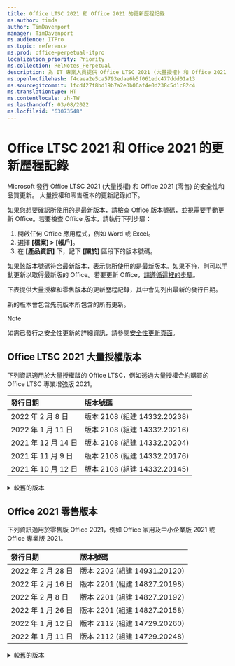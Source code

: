 ```yaml
---
title: Office LTSC 2021 和 Office 2021 的更新歷程記錄
ms.author: timda
author: TimDavenport
manager: TimDavenport
ms.audience: ITPro
ms.topic: reference
ms.prod: office-perpetual-itpro
localization_priority: Priority
ms.collection: RelNotes_Perpetual
description: 為 IT 專業人員提供 Office LTSC 2021 (大量授權) 和 Office 2021 (零售) 永久版本的更新歷程記錄。
ms.openlocfilehash: f4caea2e5ca5793edae6b5f061edc477ddd01a13
ms.sourcegitcommit: 1fcd427f8bd19b7a2e3b06af4e0d238c5d1c82c4
ms.translationtype: HT
ms.contentlocale: zh-TW
ms.lasthandoff: 03/08/2022
ms.locfileid: "63073548"
---
```

# <a name="update-history-for-office-ltsc-2021-and-office-2021"></a>Office LTSC 2021 和 Office 2021 的更新歷程記錄

Microsoft 發行 Office LTSC 2021 (大量授權) 和 Office 2021 (零售) 的安全性和品質更新。 大量授權和零售版本的更新記錄如下。

如果您想要確認所使用的是最新版本，請檢查 Office 版本號碼，並視需要手動更新 Office。若要檢查 Office 版本，請執行下列步驟：

  1.    開啟任何 Office 應用程式，例如 Word 或 Excel。
  2.    選擇 **[檔案] > [帳戶]**。
  3.    在 **[產品資訊]** 下，記下 **[關於]** 區段下的版本號碼。

如果該版本號碼符合最新版本，表示您所使用的是最新版本。如果不符，則可以手動更新以取得最新版的 Office。若要更新 Office，[請遵循這裡的步驟](https://support.office.com/article/2ab296f3-7f03-43a2-8e50-46de917611c5)。


下表提供大量授權和零售版本的更新歷程記錄，其中會先列出最新的發行日期。

新的版本會包含先前版本所包含的所有更新。
  
> [!NOTE]
> 如需已發行之安全性更新的詳細資訊，請參閱[安全性更新頁面](./microsoft365-apps-security-updates.md)。
  
## <a name="volume-licensed-versions-of-office-ltsc-2021"></a>Office LTSC 2021 大量授權版本
下列資訊適用於大量授權版的 Office LTSC，例如透過大量授權合約購買的 Office LTSC 專業增強版 2021。

[//]: # (DO NOT REMOVE VL TABLE START)

|**發行日期**|**版本號碼**|
|:-----|:-----|
|2022 年 2 月 8 日|版本 2108 (組建 14332.20238)|
|2022 年 1 月 11 日|版本 2108 (組建 14332.20216)|
|2021 年 12 月 14 日|版本 2108 (組建 14332.20204)|
|2021 年 11 月 9 日|版本 2108 (組建 14332.20176)|
|2021 年 10 月 12 日|版本 2108 (組建 14332.20145)|

[//]: # (DO NOT REMOVE VL TABLE END)

<details>
<summary>較舊的版本</summary>

[//]: # (DO NOT REMOVE VL OLD TABLE START)

[//]: # (DO NOT REMOVE VL OLD TABLE END)

</details>

## <a name="retail-versions-of-office-2021"></a>Office 2021 零售版本
下列資訊適用於零售版 Office 2021，例如 Office 家用及中小企業版 2021 或 Office 專業版 2021。


[//]: # (DO NOT REMOVE RETAIL TABLE START)


|**發行日期**|**版本號碼**|
|:-----|:-----|
|2022 年 2 月 28 日|版本 2202 (組建 14931.20120)|
|2022 年 2 月 16 日|版本 2201 (組建 14827.20198)|
|2022 年 2 月 8 日|版本 2201 (組建 14827.20192)|
|2022 年 1 月 26 日|版本 2201 (組建 14827.20158)|
|2022 年 1 月 12 日|版本 2112 (組建 14729.20260)|
|2022 年 1 月 11 日|版本 2112 (組建 14729.20248)|


[//]: # (DO NOT REMOVE RETAIL TABLE END)

<details>
<summary>較舊的版本</summary>


[//]: # (DO NOT REMOVE RETAIL OLD TABLE START)


|**發行日期**|**版本號碼**|
|:-----|:-----|
|2022 年 1 月 4 日|版本 2112 (組建 14729.20194)|
|2021 年 12 月 16 日|版本 2111 (組建 14701.20262)|
|2021 年 12 月 14 日|版本 2111 (組建 14701.20248)|
|2021 年 12 月 3 日|版本 2111 (組建 14701.20226)|
|2021 年 11 月 30 日|版本 2110 (組建 14527.20312)|
|2021 年 11 月 9 日|版本 2110 (組建 14527.20276)|
|2021 年 10 月 28 日|版本 2110 (組建 14527.20234)|
|2021 年 10 月 25 日|版本 2110 (組建 14527.20226)|
|2021 年 10 月 14 日|版本 2109 (組建 14430.20306)|
|2021 年 10 月 12 日|版本 2109 (組建 14430.20298)|
|2021 年 10 月 6 日|版本 2109 (組建 14430.20270)|


[//]: # (DO NOT REMOVE RETAIL OLD TABLE END)

</details>
